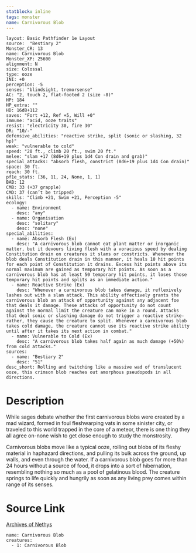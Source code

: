 ```yaml
---
statblock: inline
tags: monster
name: Carnivorous Blob
---
```

```statblock
layout: Basic Pathfinder 1e Layout
source:  "Bestiary 2"
Monster_CR: 13
name: Carnivorous Blob
Monster_XP: 25600
alignment: N
size: Colossal
type: ooze
INI: +0
perception: -5
senses: "blindsight, tremorsense"
AC: "2, touch 2, flat-footed 2 (size -8)"
HP: 184
HP_extra: ""
HD: 16d8+112
saves: "Fort +12, Ref +5, Will +0"
immune: "acid, ooze traits"
resist: "electricity 30, fire 30"
DR: "10/-"
defensive_abilities: "reactive strike, split (sonic or slashing, 32 hp)"
weak: "vulnerable to cold"
speed: "20 ft., climb 20 ft., swim 20 ft."
melee: "slam +17 (8d6+19 plus 1d4 Con drain and grab)"
special_attacks: "absorb flesh, constrict (8d6+19 plus 1d4 Con drain)"
space: 30 ft.
reach: 30 ft.
pf1e_stats: [36, 11, 24, None, 1, 1]
BAB: 12
CMB: 33 (+37 grapple)
CMD: 37 (can’t be tripped)
skills: "Climb +21, Swim +21, Perception -5"
ecology:
  - name: Environment
    desc: "any"
  - name: Organisation
    desc: "solitary"
    desc: "none"
special_abilities:
  - name: Absorb Flesh (Ex)
    desc: "A carnivorous blob cannot eat plant matter or inorganic matter, but it devours living flesh with a voracious speed by dealing Constitution drain on creatures it slams or constricts. Whenever the blob deals Constitution drain in this manner, it heals 10 hit points for each point of Constitution it drains. Excess hit points above its normal maximum are gained as temporary hit points. As soon as a carnivorous blob has at least 50 temporary hit points, it loses those temporary hit points and splits as an immediate action."
  - name: Reactive Strike (Ex)
    desc: "Whenever a carnivorous blob takes damage, it reflexively lashes out with a slam attack. This ability effectively grants the carnivorous blob an attack of opportunity against any adjacent foe that deals it damage. These attacks of opportunity do not count against the normal limit the creature can make in a round. Attacks that deal sonic or slashing damage do not trigger a reactive strike-rather, they cause the creature to split. Whenever a carnivorous blob takes cold damage, the creature cannot use its reactive strike ability until after it takes its next action in combat."
  - name: Vulnerable to Cold (Ex)
    desc: "A carnivorous blob takes half again as much damage (+50%) from cold attacks."
sources:
  - name: "Bestiary 2"
    desc: "51"
desc_short: Rolling and twitching like a massive wad of translucent ooze, this crimson blob reaches out amorphous pseudopods in all directions. 
```
# Description
While sages debate whether the first carnivorous blobs were created by a mad wizard, formed in foul fleshwarping vats in some sinister city, or traveled to this world trapped in the core of a meteor, there is one thing they all agree on-none wish to get close enough to study the monstrosity. 

Carnivorous blobs move like a typical ooze, rolling out blobs of its fleshy material in haphazard directions, and pulling its bulk across the ground, up walls, and even through the water. If a carnivorous blob goes for more than 24 hours without a source of food, it drops into a sort of hibernation, resembling nothing so much as a pool of gelatinous blood. The creature springs to life quickly and hungrily as soon as any living prey comes within range of its senses.
# Source Link
[Archives of Nethys](https://aonprd.com/MonsterDisplay.aspx?ItemName=Carnivorous%20Blob)
```encounter-table
name: Carnivorous Blob
creatures:
  - 1: Carnivorous Blob
```
